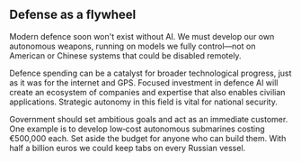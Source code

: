 ## **Defense as a flywheel**

Modern defence soon won't exist without AI. We must develop our own autonomous weapons, running on models we fully control—not on American or Chinese systems that could be disabled remotely.

Defence spending can be a catalyst for broader technological progress, just as it was for the internet and GPS. Focused investment in defence AI will create an ecosystem of companies and expertise that also enables civilian applications. Strategic autonomy in this field is vital for national security.

Government should set ambitious goals and act as an immediate customer. One example is to develop low‑cost autonomous submarines costing €500,000 each. Set aside the budget for anyone who can build them. With half a billion euros we could keep tabs on every Russian vessel.
